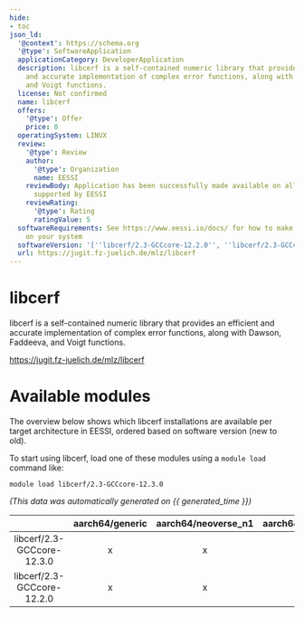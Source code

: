```yaml
---
hide:
- toc
json_ld:
  '@context': https://schema.org
  '@type': SoftwareApplication
  applicationCategory: DeveloperApplication
  description: libcerf is a self-contained numeric library that provides an efficient
    and accurate implementation of complex error functions, along with Dawson, Faddeeva,
    and Voigt functions.
  license: Not confirmed
  name: libcerf
  offers:
    '@type': Offer
    price: 0
  operatingSystem: LINUX
  review:
    '@type': Review
    author:
      '@type': Organization
      name: EESSI
    reviewBody: Application has been successfully made available on all architectures
      supported by EESSI
    reviewRating:
      '@type': Rating
      ratingValue: 5
  softwareRequirements: See https://www.eessi.io/docs/ for how to make EESSI available
    on your system
  softwareVersion: '[''libcerf/2.3-GCCcore-12.2.0'', ''libcerf/2.3-GCCcore-12.3.0'']'
  url: https://jugit.fz-juelich.de/mlz/libcerf
---
```


libcerf
=======


libcerf is a self-contained numeric library that provides an efficient and accurate implementation of complex error functions, along with Dawson, Faddeeva, and Voigt functions.

https://jugit.fz-juelich.de/mlz/libcerf
# Available modules


The overview below shows which libcerf installations are available per target architecture in EESSI, ordered based on software version (new to old).

To start using libcerf, load one of these modules using a `module load` command like:

```shell
module load libcerf/2.3-GCCcore-12.3.0
```

*(This data was automatically generated on {{ generated_time }})*  

| |aarch64/generic|aarch64/neoverse_n1|aarch64/neoverse_v1|x86_64/generic|x86_64/amd/zen2|x86_64/amd/zen3|x86_64/amd/zen4|x86_64/intel/haswell|x86_64/intel/sapphirerapids|x86_64/intel/skylake_avx512|
| :---: | :---: | :---: | :---: | :---: | :---: | :---: | :---: | :---: | :---: | :---: |
|libcerf/2.3-GCCcore-12.3.0|x|x|x|x|x|x|x|x|-|x|
|libcerf/2.3-GCCcore-12.2.0|x|x|x|x|x|x|x|x|-|x|

